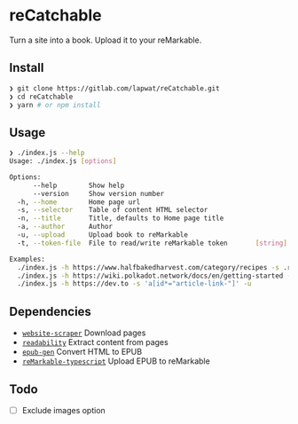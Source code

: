 # reCatchable

Turn a site into a book. Upload it to your reMarkable.

## Install

```sh
❯ git clone https://gitlab.com/lapwat/reCatchable.git
❯ cd reCatchable
❯ yarn # or npm install
```

## Usage

```sh
❯ ./index.js --help
Usage: ./index.js [options]

Options:
      --help        Show help                                                              [boolean]
      --version     Show version number                                                    [boolean]
  -h, --home        Home page url                                                [string] [required]
  -s, --selector    Table of content HTML selector                                          [string]
  -n, --title       Title, defaults to Home page title                                      [string]
  -a, --author      Author                                             [string] [default: "Unknown"]
  -u, --upload      Upload book to reMarkable                             [boolean] [default: false]
  -t, --token-file  File to read/write reMarkable token       [string] [default: "remarkable.token"]

Examples:
  ./index.js -h https://www.halfbakedharvest.com/category/recipes -s .recipe-block
  ./index.js -h https://wiki.polkadot.network/docs/en/getting-started -s .navItem
  ./index.js -h https://dev.to -s 'a[id*="article-link-"]' -u
```

## Dependencies

- [`website-scraper`](https://github.com/website-scraper/node-website-scraper) Download pages
- [`readability`](https://github.com/mozilla/readability) Extract content from pages
- [`epub-gen`](https://github.com/cyrilis/epub-gen) Convert HTML to EPUB
- [`reMarkable-typescript`](https://github.com/Ogdentrod/reMarkable-typescript) Upload EPUB to reMarkable

## Todo

- [ ] Exclude images option
